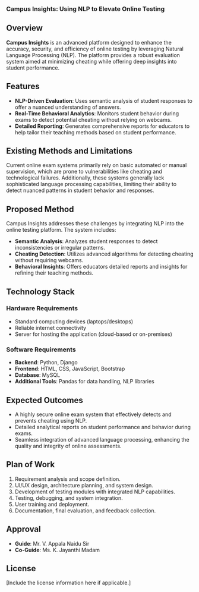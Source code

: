 ### **Campus Insights: Using NLP to Elevate Online Testing**

## Overview
**Campus Insights** is an advanced platform designed to enhance the accuracy, security, and efficiency of online testing by leveraging Natural Language Processing (NLP). The platform provides a robust evaluation system aimed at minimizing cheating while offering deep insights into student performance.

## Features
- **NLP-Driven Evaluation**: Uses semantic analysis of student responses to offer a nuanced understanding of answers.
- **Real-Time Behavioral Analytics**: Monitors student behavior during exams to detect potential cheating without relying on webcams.
- **Detailed Reporting**: Generates comprehensive reports for educators to help tailor their teaching methods based on student performance.

## Existing Methods and Limitations
Current online exam systems primarily rely on basic automated or manual supervision, which are prone to vulnerabilities like cheating and technological failures. Additionally, these systems generally lack sophisticated language processing capabilities, limiting their ability to detect nuanced patterns in student behavior and responses.

## Proposed Method
Campus Insights addresses these challenges by integrating NLP into the online testing platform. The system includes:
- **Semantic Analysis**: Analyzes student responses to detect inconsistencies or irregular patterns.
- **Cheating Detection**: Utilizes advanced algorithms for detecting cheating without requiring webcams.
- **Behavioral Insights**: Offers educators detailed reports and insights for refining their teaching methods.

## Technology Stack

### Hardware Requirements
- Standard computing devices (laptops/desktops)
- Reliable internet connectivity
- Server for hosting the application (cloud-based or on-premises)

### Software Requirements
- **Backend**: Python, Django
- **Frontend**: HTML, CSS, JavaScript, Bootstrap
- **Database**: MySQL
- **Additional Tools**: Pandas for data handling, NLP libraries

## Expected Outcomes
- A highly secure online exam system that effectively detects and prevents cheating using NLP.
- Detailed analytical reports on student performance and behavior during exams.
- Seamless integration of advanced language processing, enhancing the quality and integrity of online assessments.

## Plan of Work
1. Requirement analysis and scope definition.
2. UI/UX design, architecture planning, and system design.
3. Development of testing modules with integrated NLP capabilities.
4. Testing, debugging, and system integration.
5. User training and deployment.
6. Documentation, final evaluation, and feedback collection.

## Approval
- **Guide**: Mr. V. Appala Naidu Sir
- **Co-Guide**: Ms. K. Jayanthi Madam

## License
[Include the license information here if applicable.]
